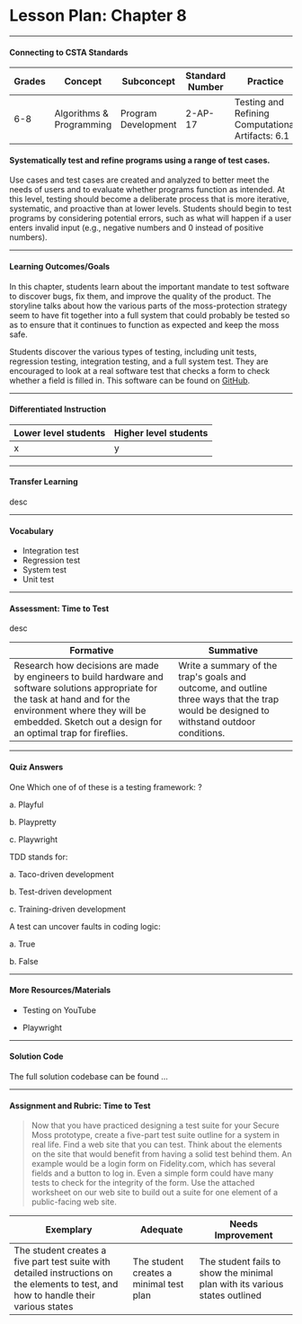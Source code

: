 # Lesson Plan: Chapter 8
---
#### Connecting to CSTA Standards

Grades | Concept | Subconcept | Standard Number | Practice
---|---|---|---|---
6-8 | Algorithms & Programming | Program Development | 2-AP-17 | Testing and Refining Computational Artifacts: 6.1 |

#### Systematically test and refine programs using a range of test cases.

Use cases and test cases are created and analyzed to better meet the needs of users and to evaluate whether programs function as intended. At this level, testing should become a deliberate process that is more iterative, systematic, and proactive than at lower levels. Students should begin to test programs by considering potential errors, such as what will happen if a user enters invalid input (e.g., negative numbers and 0 instead of positive numbers).

---

#### Learning Outcomes/Goals

In this chapter, students learn about the important mandate to test software to discover bugs, fix them, and improve the quality of the product. The storyline talks about how the various parts of the moss-protection strategy seem to have fit together into a full system that could probably be tested so as to ensure that it continues to function as expected and keep the moss safe.

Students discover the various types of testing, including unit tests, regression testing, integration testing, and a full system test. They are encouraged to look at a real software test that checks a form to check whether a field is filled in. This software can be found on [GitHub](https://github.com/CS4Kids/Sample-Test).

---

#### Differentiated Instruction

Lower level students | Higher level students
---|---
x | y

---

#### Transfer Learning

desc

---

#### Vocabulary

* Integration test  
* Regression test 
* System test 
* Unit test 

---

#### Assessment: Time to Test

desc

Formative | Summative
---|---
Research how decisions are made by engineers to build hardware and software solutions appropriate for the task at hand and for the environment where they will be embedded. Sketch out a design for an optimal trap for fireflies. | Write a summary of the trap's goals and outcome, and outline three ways that the trap would be designed to withstand outdoor conditions.

---

#### Quiz Answers

One Which one of of these is a testing framework: ? 

a.	Playful 

b.	Playpretty 

c.	<span class="highlight">Playwright</span>

TDD stands for:  

a.	Taco-driven development 

b.	<span class="highlight">Test-driven development</span>

c.	Training-driven development

A test can uncover faults in coding logic:  

a. 	<span class="highlight">True</span> 

b. 	False 

---

#### More Resources/Materials

- Testing on YouTube

- Playwright

---

#### Solution Code

The full solution codebase can be found ...

---

#### Assignment and Rubric: Time to Test

> Now that you have practiced designing a test suite for your Secure Moss prototype, create a five-part test suite outline for a system in real life. Find a web site that you can test. Think about the elements on the site that would benefit from having a solid test behind them. An example would be a login form on Fidelity.com, which has several fields and a button to log in. Even a simple form could have many tests to check for the integrity of the form. Use the attached worksheet on our web site to build out a suite for one element of a public-facing web site. 

Exemplary | Adequate | Needs Improvement 
---|---|---
The student creates a five part test suite with detailed instructions on the elements to test, and how to handle their various states | The student creates a minimal test plan | The student fails to show the minimal plan with its various states outlined

